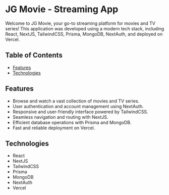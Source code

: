 # JG Movie - Streaming App

Welcome to JG Movie, your go-to streaming platform for movies and TV series! This application was developed using a modern tech stack, including React, NextJS, TailwindCSS, Prisma, MongoDB, NextAuth, and deployed on Vercel.

## Table of Contents

- [Features](#features)
- [Technologies](#technologies)

## Features

- Browse and watch a vast collection of movies and TV series.
- User authentication and account management using NextAuth.
- Responsive and user-friendly interface powered by TailwindCSS.
- Seamless navigation and routing with NextJS.
- Efficient database operations with Prisma and MongoDB.
- Fast and reliable deployment on Vercel.

## Technologies

- React
- NextJS
- TailwindCSS
- Prisma
- MongoDB
- NextAuth
- Vercel